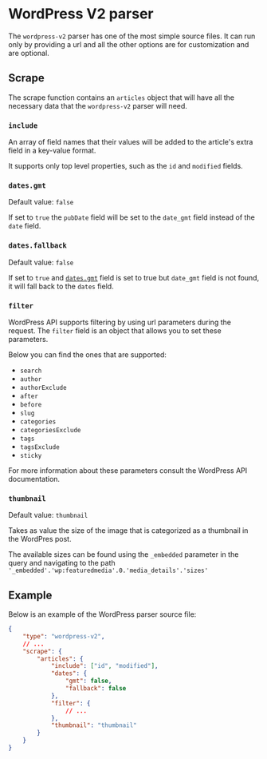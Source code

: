 # WordPress V2 parser

The `wordpress-v2` parser has one of the most simple source files. It can run only by
providing a url and all the other options are for customization and are optional.

## Scrape

The scrape function contains an `articles` object that will have all the necessary data that
the `wordpress-v2` parser will need.

### `include`
An array of field names that their values will be added to the article's extra field in a
key-value format.

It supports only top level properties, such as the `id` and `modified` fields.

### `dates.gmt`
Default value: `false`

If set to `true` the `pubDate` field will be set to the `date_gmt` field instead of the
`date` field.

### `dates.fallback`
Default value: `false`

If set to `true` and [`dates.gmt`](#datesgmt) field is set to true but `date_gmt` field is
not found, it will fall back to the `dates` field. 

### `filter`
WordPress API supports filtering by using url parameters during the request.
The `filter` field is an object that allows you to set these parameters.

Below you can find the ones that are supported:
* `search`
* `author`
* `authorExclude`
* `after`
* `before`
* `slug`
* `categories`
* `categoriesExclude`
* `tags`
* `tagsExclude`
* `sticky`

For more information about these parameters consult the WordPress API documentation.

### `thumbnail`
Default value: `thumbnail`

Takes as value the size of the image that is categorized as a thumbnail in the WordPres post.

The available sizes can be found using the `_embedded` parameter in the query and navigating
to the path `'_embedded'.'wp:featuredmedia'.0.'media_details'.'sizes'`

## Example

Below is an example of the WordPress parser source file:

```json
{
    "type": "wordpress-v2",
    // ...
    "scrape": {
        "articles": {
            "include": ["id", "modified"],
            "dates": {
                "gmt": false,
                "fallback": false
            },
            "filter": {
                // ...
            },
            "thumbnail": "thumbnail"
        }
    }
}
```
